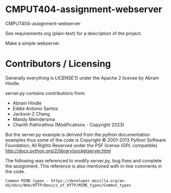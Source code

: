 CMPUT404-assignment-webserver
=============================

CMPUT404-assignment-webserver

See requirements.org (plain-text) for a description of the project.

Make a simple webserver.

Contributors / Licensing
========================

Generally everything is LICENSE'D under the Apache 2 license by Abram Hindle.

server.py contains contributions from:

* Abram Hindle
* Eddie Antonio Santos
* Jackson Z Chang
* Mandy Meindersma 
* Charith Pathirathna (Modifications - Copyright 2023)

But the server.py example is derived from the python documentation
examples thus some of the code is Copyright © 2001-2013 Python
Software Foundation; All Rights Reserved under the PSF license (GPL
compatible) http://docs.python.org/2/library/socketserver.html

The following was referenced to modify server.py, bug fixes and complete the assignment. This reference is also mentioned with in-line comments in the code.

    Common MIME types - https://developer.mozilla.org/en-US/docs/Web/HTTP/Basics_of_HTTP/MIME_types/Common_types